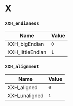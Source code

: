 # X
### `XXH_endianess`
Name | Value
-|-
XXH_bigEndian | `0`
XXH_littleEndian | `1`


### `XXH_alignment`
Name | Value
-|-
XXH_aligned | `0`
XXH_unaligned | `1`


